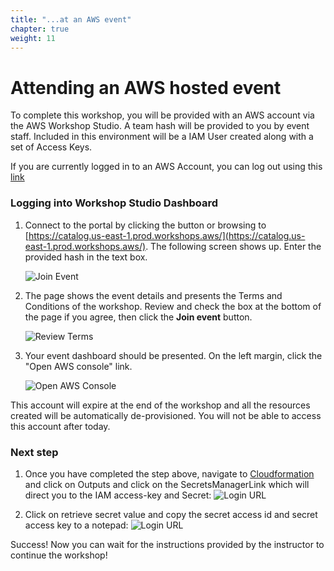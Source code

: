 ```yaml
---
title: "...at an AWS event"
chapter: true
weight: 11
---
```


# Attending an AWS hosted event

To complete this workshop, you will be provided with an AWS account via the AWS Workshop Studio. A team hash will be provided to you by event staff.
Included in this environment will be a IAM User created along with a set of Access Keys.


If you are currently logged in to an AWS Account, you can log out using this [link](https://console.aws.amazon.com/console/logout!doLogout)


### Logging into Workshop Studio Dashboard

1. Connect to the portal by clicking the button or browsing to [https://catalog.us-east-1.prod.workshops.aws/](https://catalog.us-east-1.prod.workshops.aws/). The following screen shows up. Enter the provided hash in the text box.

   ![Join Event](/images/workshop-studio-join-event.png)

2. The page shows the event details and presents the Terms and Conditions of the workshop. Review and check the box at the bottom of the page if you agree, then click the **Join event** button.

   ![Review Terms](/images/workshop-studio-review-terms.png)

3. Your event dashboard should be presented.  On the left margin, click the "Open AWS console" link.
 
   ![Open AWS Console](/images/workshop-studio-open-console.png)


This account will expire at the end of the workshop and  all the resources created will be automatically de-provisioned. You will not be able to access this account after today.


### Next step


1. Once you have completed the step above, navigate to [Cloudformation](https://console.aws.amazon.com/cloudformation/) and click on Outputs and click on the SecretsManagerLink which will direct you to the IAM access-key and Secret:
![Login URL](/images/outputs.png)

1. Click on retrieve secret value and copy the secret access id and secret access key to a notepad:
![Login URL](/images/secret.png)

Success! Now you can wait for the instructions provided by the instructor to continue the workshop!

